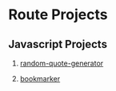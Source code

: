 # Route Projects
## **Javascript Projects**
 1. [random-quote-generator](https://route-random-quote-generator.vercel.app/)

2. [bookmarker](https://route-bookmarker.vercel.app/)

